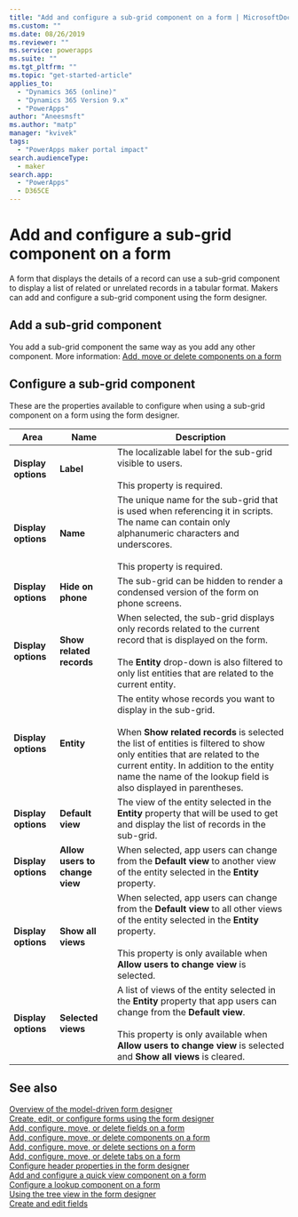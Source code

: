 ```yaml
---
title: "Add and configure a sub-grid component on a form | MicrosoftDocs"
ms.custom: ""
ms.date: 08/26/2019
ms.reviewer: ""
ms.service: powerapps
ms.suite: ""
ms.tgt_pltfrm: ""
ms.topic: "get-started-article"
applies_to: 
  - "Dynamics 365 (online)"
  - "Dynamics 365 Version 9.x"
  - "PowerApps"
author: "Aneesmsft"
ms.author: "matp"
manager: "kvivek"
tags: 
  - "PowerApps maker portal impact"
search.audienceType: 
  - maker
search.app: 
  - "PowerApps"
  - D365CE
---
```


# Add and configure a sub-grid component on a form  
A form that displays the details of a record can use a sub-grid component to display a list of related or unrelated records in a tabular format. Makers can add and configure a sub-grid component using the form designer.

## Add a sub-grid component
You add a sub-grid component the same way as you add any other component. More information: [Add, move or delete components on a form](add-move-configure-or-delete-components-on-form.md)

## Configure a sub-grid component
These are the properties available to configure when using a sub-grid component on a form using the form designer.

|Area   |Name  |Description  |
|---------|---------|---------|
| **Display options** | **Label** | The localizable label for the sub-grid visible to users. <br /><br />This property is required.|
| **Display options** |  **Name** |  The unique name for the sub-grid that is used when referencing it in scripts. The name can contain only alphanumeric characters and underscores. <br /><br />This property is required. |
| **Display options** | **Hide on phone** |  The sub-grid can be hidden to render a condensed version of the form on phone screens. |
| **Display options** | **Show related records** |  When selected, the sub-grid displays only records related to the current record that is displayed on the form. <br /><br />The **Entity** drop-down is also filtered to only list entities that are related to the current entity. |
| **Display options** | **Entity** |  The entity whose records you want to display in the sub-grid. <br /><br />When **Show related records** is selected the list of entities is filtered to show only entities that are related to the current entity. In addition to the entity name the name of the lookup field is also displayed in parentheses. |
| **Display options** | **Default view** |  The view of the entity selected in the **Entity** property that will be used to get and display the list of records in the sub-grid. |
| **Display options** | **Allow users to change view** |  When selected, app users can change from the **Default view** to another view of the entity selected in the **Entity** property. |
| **Display options** | **Show all views** |  When selected, app users can change from the **Default view** to all other views of the entity selected in the **Entity** property. <br /><br />This property is only available when **Allow users to change view** is selected. |
| **Display options** | **Selected views** |  A list of views of the entity selected in the **Entity** property that app users can change from the **Default view**. <br /><br />This property is only available when **Allow users to change view** is selected and **Show all views** is cleared. |

## See also
[Overview of the model-driven form designer](form-designer-overview.md)  
[Create, edit, or configure forms using the form designer](create-and-edit-forms.md)  
[Add, configure, move, or delete fields on a form](add-move-or-delete-fields-on-form.md)  
[Add, configure, move, or delete components on a form](add-move-configure-or-delete-components-on-form.md)  
[Add, configure, move, or delete sections on a form](add-move-or-delete-sections-on-form.md)  
[Add, configure, move, or delete tabs on a form](add-move-or-delete-tabs-on-form.md)  
[Configure header properties in the form designer](form-designer-header-properties.md)  
[Add and configure a quick view component on a form](form-designer-add-configure-quickview.md)  
[Configure a lookup component on a form](form-designer-add-configure-lookup.md)  
[Using the tree view in the form designer](using-tree-view-on-form.md)  
[Create and edit fields](../common-data-service/create-edit-field-portal.md)  
